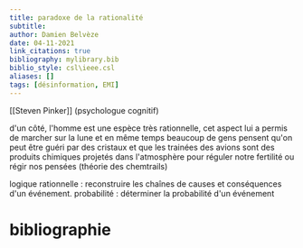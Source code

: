 ```yaml
---
title: paradoxe de la rationalité
subtitle:
author: Damien Belvèze
date: 04-11-2021
link_citations: true
bibliography: mylibrary.bib
biblio_style: csl\ieee.csl
aliases: []
tags: [désinformation, EMI]
---
```


[[Steven Pinker]] (psychologue cognitif)

d'un côté, l'homme est une espèce très rationnelle, cet aspect lui a permis de marcher sur la lune et en même temps beaucoup de gens pensent qu'on peut être guéri par des cristaux et que les trainées des avions sont des produits chimiques projetés dans l'atmosphère pour réguler notre fertilité ou régir nos pensées (théorie des chemtrails)


logique rationnelle : reconstruire les chaînes de causes et conséquences d'un événement.
probabilité : déterminer la probabilité d'un événement



# bibliographie

